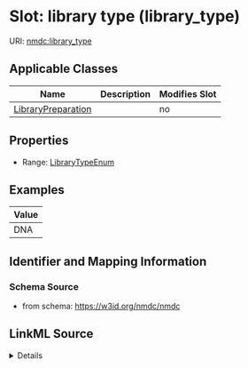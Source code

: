 # Slot: library type (library_type)

URI: [nmdc:library_type](https://w3id.org/nmdc/library_type)



<!-- no inheritance hierarchy -->




## Applicable Classes

| Name | Description | Modifies Slot |
| --- | --- | --- |
[LibraryPreparation](LibraryPreparation.md) |  |  no  |







## Properties

* Range: [LibraryTypeEnum](LibraryTypeEnum.md)






## Examples

| Value |
| --- |
| DNA |

## Identifier and Mapping Information







### Schema Source


* from schema: https://w3id.org/nmdc/nmdc




## LinkML Source

<details>
```yaml
name: library_type
title: library type
examples:
- value: DNA
from_schema: https://w3id.org/nmdc/nmdc
rank: 1000
domain: LibraryPreparation
alias: library_type
domain_of:
- LibraryPreparation
range: LibraryTypeEnum

```
</details>